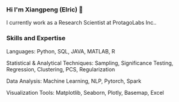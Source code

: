 ### Hi I'm Xiangpeng (Elric) 👋
I currently work as a Research Scientist at ProtagoLabs Inc..

<!-- ### Project
- 🔭 Content-based analysis for traditional media with NLP
●	Proposed an NLP-based information retrieval approach for social media using twitter API, BERT classification, and BERT question-answering models that collect real-time traffic data as a complementary source for official reports.
- 🔭 Extract and Convert Social Media Text into Valuable Real-time Traffic Data
●	Analyzed the reporting bullets and bias for traditional media using BART summarization model and Louvain clustering methods with large numbers of articles collected from various sources.
- 🔭 Incremental Recommendation System for Large-scale Regular and Ride-hailing Taxi Services
●	Designed a smart recommendation system for human-driven and autonomous ride-hailing taxis by predicting the future potential customers using ARIMA and LSTM models. Reduce the average customer waiting time by 37%
- 🔭 Urban Route Planning for Vehicles and Drones
●	Developed an optimized route planning algorithm for both vehicles and drones using Mix Integer Linear programming and Dijkstra's algorithm. Saving average 16% travel time. -->

### Skills and Expertise
Languages: Python, SQL, JAVA, MATLAB, R

Statistical & Analytical Techniques: Sampling, Significance Testing, Regression, Clustering, PCS, Regularization

Data Analysis: Machine Learning, NLP, Pytorch, Spark

Visualization Tools: Matplotlib, Seaborn, Plotly, Basemap, Excel

<!--
**xwan6/xwan6** is a ✨ _special_ ✨ repository because its `README.md` (this file) appears on your GitHub profile.

Here are some ideas to get you started:

- 🔭 I’m currently working on ...
- 🌱 I’m currently learning ...
- 👯 I’m looking to collaborate on ...
- 🤔 I’m looking for help with ...
- 💬 Ask me about ...
- 📫 How to reach me: ...
- 😄 Pronouns: ...
- ⚡ Fun fact: ...
-->
 
